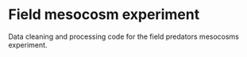# Field mesocosm experiment

Data cleaning and processing code for the field predators mesocosms experiment.
